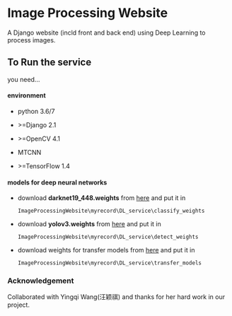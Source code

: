 # Image Processing Website
A Django website (incld front and back end) using Deep Learning to process images.

## To Run the service

you need...

#### environment

- python 3.6/7

- \>=Django 2.1
- \>=OpenCV 4.1
- MTCNN
- \>=TensorFlow 1.4

#### models for deep neural networks

- download **darknet19_448.weights** from [here](  https://github.com/pjreddie/darknet) and put it in 

  ```
  ImageProcessingWebsite\myrecord\DL_service\classify_weights
  ```

- download **yolov3.weights** from [here](  https://github.com/pjreddie/darknet) and put it in

  ```
  ImageProcessingWebsite\myrecord\DL_service\detect_weights
  ```

- download weights for transfer models from [here](https://github.com/jcjohnson/fast-neural-style) and put it in

  ```
  ImageProcessingWebsite\myrecord\DL_service\transfer_models
  ```




### Acknowledgement

Collaborated with Yingqi Wang(汪颖祺) and thanks for her hard work in our project.

